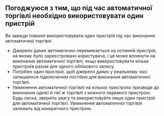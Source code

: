 ## Погоджуюся з тим, що під час автоматичної торгівлі необхідно використовувати один пристрій

Ви завжди повинні використовувати один пристрій під час виконання автоматичної торгівлі
- Джерело даних автоматично перемикається на останній пристрій, на якому було зареєстровано користувача, і це може вплинути на виконання автоматичної торгівлі, якщо використовувати кілька пристроїв разом для одного облікового запису.
- Потрібен один пристрій, щоб джерело даних у реальному часі залишалося підключеним постійно для виконання автоматичної торгівлі.
- Увімкнення автоматичної торгівлі на кількох пристроях призведе до виконання однієї й тієї ж торгівлі з кожного окремого пристрою. Будь ласка, зверніть увагу та використовуйте лише один пристрій для автоматичної торгівлі. Увімкнення автоматичної торгівлі залежить від конкретного пристрою.

